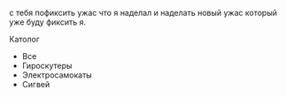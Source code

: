 с тебя пофиксить ужас что я наделал и наделать новый ужас который уже буду фиксить я.

<div class="catalog">
      <p class="catalogtext">Католог</p>
      <ul class="listcatalog">
        <li>Все</li>
        <li>Гироскутеры</li>
        <li>Электросамокаты</li>
        <li>Сигвей</li>
      </ul>
    </div>
